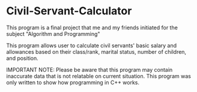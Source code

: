 # Civil-Servant-Calculator
This program is a final project that me and my friends initiated for the subject "Algorithm and Programming"

This program allows user to calculate civil servants' basic salary and allowances based on their class/rank, marital status, number of children, and position.

IMPORTANT NOTE: Please be aware that this program may contain inaccurate data that is not relatable on current situation. This program was only written to show how programming in C++ works.
